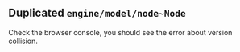 ## Duplicated `engine/model/node~Node`

Check the browser console, you should see the error about version collision.
